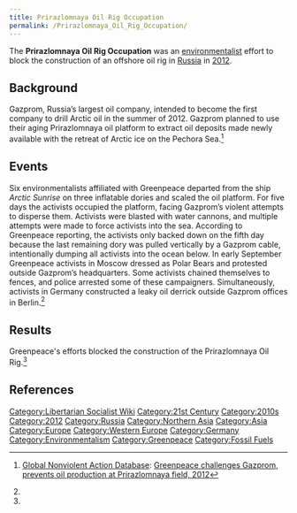 ```yaml
---
title: Prirazlomnaya Oil Rig Occupation
permalink: /Prirazlomnaya_Oil_Rig_Occupation/
---
```


The **Prirazlomnaya Oil Rig Occupation** was an
[environmentalist](Environmentalism "wikilink") effort to block the
construction of an offshore oil rig in [Russia](Russia "wikilink") in
[2012](Timeline_of_Libertarian_Socialism_in_Northern_Asia "wikilink").

## Background

Gazprom, Russia’s largest oil company, intended to become the first
company to drill Arctic oil in the summer of 2012. Gazprom planned to
use their aging Prirazlomnaya oil platform to extract oil deposits made
newly available with the retreat of Arctic ice on the Pechora Sea.[^1]

## Events

Six environmentalists affiliated with Greenpeace departed from the ship
*Arctic Sunrise* on three inflatable dories and scaled the oil platform.
For five days the activists occupied the platform, facing Gazprom’s
violent attempts to disperse them. Activists were blasted with water
cannons, and multiple attempts were made to force activists into the
sea. According to Greenpeace reporting, the activists only backed down
on the fifth day because the last remaining dory was pulled vertically
by a Gazprom cable, intentionally dumping all activists into the ocean
below. In early September Greenpeace activists in Moscow dressed as
Polar Bears and protested outside Gazprom’s headquarters. Some activists
chained themselves to fences, and police arrested some of these
campaigners. Simultaneously, activists in Germany constructed a leaky
oil derrick outside Gazprom offices in Berlin.[^2]

## Results

Greenpeace's efforts blocked the construction of the Prirazlomnaya Oil
Rig.[^3]

## References

<references />

[Category:Libertarian Socialist
Wiki](Category:Libertarian_Socialist_Wiki "wikilink") [Category:21st
Century](Category:21st_Century "wikilink")
[Category:2010s](Category:2010s "wikilink")
[Category:2012](Category:2012 "wikilink")
[Category:Russia](Category:Russia "wikilink") [Category:Northern
Asia](Category:Northern_Asia "wikilink")
[Category:Asia](Category:Asia "wikilink")
[Category:Europe](Category:Europe "wikilink") [Category:Western
Europe](Category:Western_Europe "wikilink")
[Category:Germany](Category:Germany "wikilink")
[Category:Environmentalism](Category:Environmentalism "wikilink")
[Category:Greenpeace](Category:Greenpeace "wikilink") [Category:Fossil
Fuels](Category:Fossil_Fuels "wikilink")

[^1]: [Global Nonviolent Action
    Database](Global_Nonviolent_Action_Database "wikilink"): [Greenpeace
    challenges Gazprom, prevents oil production at Prirazlomnaya field,
    2012](https://nvdatabase.swarthmore.edu/content/greenpeace-challenges-gazprom-prevents-oil-production-prirazlomnaya-field-2012)

[^2]:

[^3]: